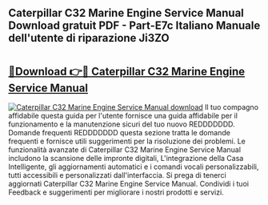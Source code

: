 ## Caterpillar C32 Marine Engine Service Manual Download gratuit PDF - Part-E7c Italiano Manuale dell'utente di riparazione Ji3ZO

# <h2><a href="http://dfehhd.blite.top/?on=Caterpillar+C32+Marine+Engine+Service+Manual">🔗Download 👉🔴 Caterpillar C32 Marine Engine Service Manual</a></h2>

[![Caterpillar C32 Marine Engine Service Manual download](https://i.imgur.com/lujVjoI.png)](http://dfehhd.blite.top/?on=Caterpillar+C32+Marine+Engine+Service+Manual)
Il tuo compagno affidabile questa guida per l'utente fornisce una guida affidabile per il funzionamento e la manutenzione sicuri del tuo nuovo REDDDDDDD. Domande frequenti REDDDDDDD questa sezione tratta le domande frequenti e fornisce utili suggerimenti per la risoluzione dei problemi. Le funzionalità avanzate di Caterpillar C32 Marine Engine Service Manual includono la scansione delle impronte digitali, L'integrazione della Casa Intelligente, gli aggiornamenti automatici e i comandi vocali personalizzabili, tutti accessibili e personalizzati dall'interfaccia. Si prega di tenerci aggiornati Caterpillar C32 Marine Engine Service Manual. Condividi i tuoi Feedback e suggerimenti per migliorare i nostri prodotti e servizi.
